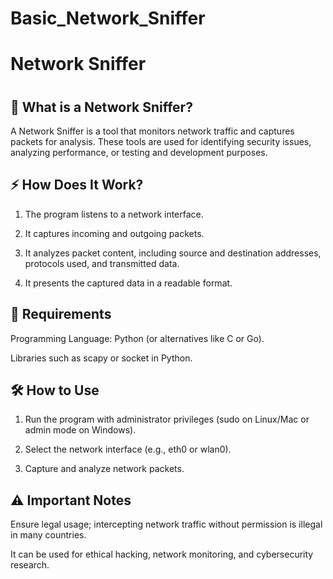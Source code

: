 # Basic_Network_Sniffer
<h1>Network Sniffer<h1>

<h2>📌 What is a Network Sniffer?</h2>

A Network Sniffer is a tool that monitors network traffic and captures packets for analysis. These tools are used for identifying security issues, analyzing performance, or testing and development purposes.

<h2>⚡ How Does It Work?</h2>

1. The program listens to a network interface.


2. It captures incoming and outgoing packets.


3. It analyzes packet content, including source and destination addresses, protocols used, and transmitted data.


4. It presents the captured data in a readable format.



<h2>🔧 Requirements</h2>

Programming Language: Python (or alternatives like C or Go).

Libraries such as scapy or socket in Python.


<h2>🛠 How to Use</h2>

1. Run the program with administrator privileges (sudo on Linux/Mac or admin mode on Windows).


2. Select the network interface (e.g., eth0 or wlan0).


3. Capture and analyze network packets.



<h2 style : color=red>⚠ Important Notes</h2>

Ensure legal usage; intercepting network traffic without permission is illegal in many countries.

It can be used for ethical hacking, network monitoring, and cybersecurity research.

